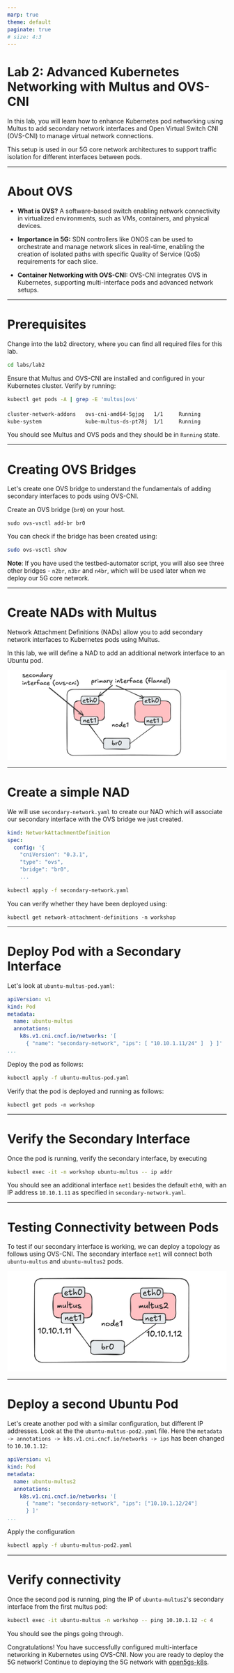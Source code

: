 ```yaml
---
marp: true
theme: default
paginate: true
# size: 4:3
---
```


# Lab 2: Advanced Kubernetes Networking with Multus and OVS-CNI
In this lab, you will learn how to enhance Kubernetes pod networking using Multus to add secondary network interfaces and Open Virtual Switch CNI (OVS-CNI) to manage virtual network connections. 

This setup is used in our 5G core network architectures to support traffic isolation for different interfaces between pods.

---

# About OVS 

- **What is OVS?** A software-based switch enabling network connectivity in virtualized environments, such as VMs, containers, and physical devices.

- **Importance in 5G:** SDN controllers like ONOS can be used to orchestrate and manage network slices in real-time, enabling the creation of isolated paths with specific Quality of Service (QoS) requirements for each slice.

- **Container Networking with OVS-CNI:** OVS-CNI integrates OVS in Kubernetes, supporting multi-interface pods and advanced network setups.

---

# Prerequisites
Change into the lab2 directory, where you can find all required files for this lab.
```bash
cd labs/lab2
```
Ensure that Multus and OVS-CNI are installed and configured in your Kubernetes cluster. Verify by running:
```bash
kubectl get pods -A | grep -E 'multus|ovs'

cluster-network-addons   ovs-cni-amd64-5gjpg   1/1     Running
kube-system              kube-multus-ds-pt78j  1/1     Running
```
You should see Multus and OVS pods and they should be in `Running` state.

---

# Creating OVS  Bridges
Let's create one OVS bridge to understand the fundamentals of adding secondary interfaces to pods using OVS-CNI.

Create an OVS bridge (`br0`) on your host.
```
sudo ovs-vsctl add-br br0
```
You can check if the bridge has been created using:
```bash
sudo ovs-vsctl show
```

**Note**: If you have used the testbed-automator script, you will also see three other bridges - `n2br`, `n3br` and `n4br`, which will be used later when we deploy our 5G core network.

---

# Create NADs with Multus
Network Attachment Definitions (NADs) allow you to add secondary network interfaces to Kubernetes pods using Multus. 

In this lab, we will define a NAD to add an additional network interface to an Ubuntu pod.

![multus](../../images/multus.png)

---

# Create a simple NAD

We will use `secondary-network.yaml` to create our NAD which will associate our secondary interface with the OVS bridge we just created.

```yaml
kind: NetworkAttachmentDefinition
spec:
  config: '{
    "cniVersion": "0.3.1",
    "type": "ovs",
    "bridge": "br0",
    ...
```

```bash
kubectl apply -f secondary-network.yaml
```
You can verify whether they have been deployed using:
```
kubectl get network-attachment-definitions -n workshop
```
---
# Deploy Pod with a Secondary Interface

Let's look at `ubuntu-multus-pod.yaml`:

```yaml
apiVersion: v1
kind: Pod
metadata:
  name: ubuntu-multus
  annotations:
    k8s.v1.cni.cncf.io/networks: '[ 
      { "name": "secondary-network", "ips": [ "10.10.1.11/24" ]  } ]'
...
```

Deploy the pod as follows:

```bash
kubectl apply -f ubuntu-multus-pod.yaml
```
Verify that the pod is deployed and running as follows:

```
kubectl get pods -n workshop
```
---

# Verify the Secondary Interface
Once the pod is running, verify the secondary interface, by executing
```bash
kubectl exec -it -n workshop ubuntu-multus -- ip addr
```
You should see an additional interface `net1` besides the default `eth0`, with an IP address `10.10.1.11` as specified in `secondary-network.yaml`.

---

# Testing Connectivity between Pods

To test if our secondary interface is working, we can deploy a topology as follows using OVS-CNI. The secondary interface `net1` will connect both `ubuntu-multus` and `ubuntu-multus2` pods.

![w:700](../../images/multus-ping.png)

---

# Deploy a second Ubuntu Pod
Let's create another pod with a similar configuration, but different IP addresses. Look at the the `ubuntu-multus-pod2.yaml` file. Here the `metadata -> annotations -> k8s.v1.cni.cncf.io/networks -> ips` has been changed to `10.10.1.12`:


```yaml
apiVersion: v1
kind: Pod
metadata:
  name: ubuntu-multus2
  annotations:
    k8s.v1.cni.cncf.io/networks: '[ 
      { "name": "secondary-network", "ips": ["10.10.1.12/24"] 
      } ]'
...
```
Apply the configuration
```bash
kubectl apply -f ubuntu-multus-pod2.yaml
```
---

# Verify connectivity

Once the second pod is running, ping the IP of `ubuntu-multus2`'s secondary interface from the first multus pod:
```bash
kubectl exec -it ubuntu-multus -n workshop -- ping 10.10.1.12 -c 4
```

You should see the pings going through.

Congratulations! You have successfully configured multi-interface networking in Kubernetes using OVS-CNI. Now you are ready to deploy the 5G network!
Continue to deploying the 5G network with [open5gs-k8s](https://niloysh.github.io/open5gs-k8s/slides.pdf).

